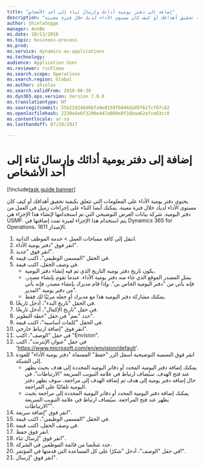 ```yaml
--- 
title: "إضافة إلى دفتر يومية أدائك وإرسال ثناء إلى أحد الأشخاص"
description: "يحتوي دفتر يومية الأداء على المعلومات التي تتعلق بكيفية تحقيق أهدافك أو كيف كان مستوى الأداء لديك خلال فترة معينة."
author: ShielaSogge
manager: AnnBe
ms.date: 10/13/2016
ms.topic: business-process
ms.prod: 
ms.service: dynamics-ax-applications
ms.technology: 
audience: Application User
ms.reviewer: rschloma
ms.search.scope: Operations
ms.search.region: Global
ms.author: shielas
ms.search.validFrom: 2016-06-30
ms.dyn365.ops.version: Version 7.0.0
ms.translationtype: HT
ms.sourcegitcommit: 55b22d246d6bfa9e8159fb844da95f61fcf07c62
ms.openlocfilehash: 2230e6e6f3290e447a060e8f3dbaa62efce63cc8
ms.contentlocale: ar-sa
ms.lasthandoff: 07/28/2017

---
```

# <a name="add-to-your-performance-journal-and-send-praise-to-someone"></a>إضافة إلى دفتر يومية أدائك وإرسال ثناء إلى أحد الأشخاص

[!include[task guide banner](../../includes/task-guide-banner.md)]

يحتوي دفتر يومية الأداء على المعلومات التي تتعلق بكيفية تحقيق أهدافك أو كيف كان مستوى الأداء لديك خلال فترة معينة. يمكنك أيضا الثناء على إجراءات زميل في العمل من دفتر اليومية. شركة بيانات العرض التوضيحي التي تم استخدامها لإنشاء هذا الإجراء هي USMF. يتم استخدام هذا الإجراء لميزة تمت إضافتها في Dynamics 365 for Operations، الإصدار 1611.

1. انتقل إلى كافة مساحات العمل > خدمة الموظف الذاتية.
2. انقر فوق "دفتر يومية الأداء".
3. انقر فوق "جديد".
4. في الحقل "المسمى الوظيفي"، اكتب قيمة.
5. في وصف الحقل، اكتب قيمة.
    * يكون تاريخ دفتر يومية التاريخ الذي تم فيه إنشاء دفتر اليومية.  
    * يمثل المصدر الموقع الذي جاء منه دفتر يومية الأداء. عندما تقوم بإنشاء مصدر، فإنه يأتي من "دفتر اليومية الخاص بي‬". وإذا قام مديرك بإنشاء مصدر، فإنه يأتي من دفتر يومية "المدير".  
    * يمكنك مشاركة دفتر اليومية هذا مع مديرك أو جعله مرئيًا لك فقط.  
6. في الحقل "تاريخ البدء"، أدخل تاريخًا.
7. في حقل "تاريخ الإكمال‬"، أدخل تاريخًا.
8. حدد "نعم" في حقل "خطة التطوير‬".
9. في الحقل "كلمات أساسية‬"، اكتب قيمة.
10. انقر فوق "إضافة ارتباط خارجي".
11. في حقل "الوصف"، اكتب "Envision".
12. في حقل "عنوان الإنترنت"، اكتب 'https://www.microsoft.com/en/envision/default'.
13. انقر فوق التسمية التوضيحية أسفل الزر "حفظ" المسماة "دفتر يومية الأداء" للعودة إلى الشبكة.
    * يمكنك إضافة دفتر اليومية المحدد أو دفاتر اليومية المحددة إلى هدف بحيث يظهر عند فتح الهدف. سيُضاف ارتباط في علامة التبويب السريعة "الارتباطات".    في حال إضافة دفتر يومية إلى هدف ثم إضافة الهدف إلى مراجعة، سوف يظهر دفتر اليومية تلقائيًا على المراجعة.  
    * يمكنك إضافة دفتر اليومية المحدد أو دفاتر اليومية المحددة إلى مراجعة بحيث يظهر عند فتح المراجعة.    سيُضاف ارتباط في علامة التبويب السريعة "الارتباطات".  
14. انقر فوق "إضافة سريعة".
15. في الحقل "المسمى الوظيفي"، اكتب قيمة.
16. في وصف الحقل، اكتب قيمة.
17. انقر فوق حفظ.
18. انقر فوق "إرسال ثناء‬".
19. حدد شخًصا من قائمة الموظفين في الشركة.
20. في حقل "الوصف"، أدخل "شكرًا على كل المساعدة التي قدمتها في المؤتمر!".
21. انقر فوق "إرسال".


